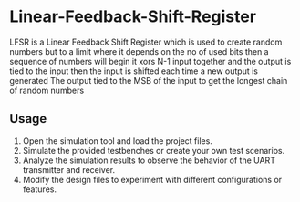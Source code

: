 # Linear-Feedback-Shift-Register
LFSR is a Linear Feedback Shift Register which is used to create random numbers but to a limit where it depends on the no of used bits then a sequence of numbers will begin 
it xors N-1 input together and the output is tied to the input then the input is shifted each time a new output is generated
The output tied to the MSB of the input to get the longest chain of random numbers 


## Usage
1. Open the simulation tool and load the project files.
2. Simulate the provided testbenches or create your own test scenarios.
3. Analyze the simulation results to observe the behavior of the UART transmitter and receiver.
4. Modify the design files to experiment with different configurations or features.
